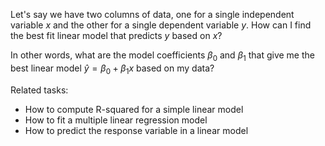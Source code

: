 
Let's say we have two columns of data, one for a single independent variable
$x$ and the other for a single dependent variable $y$.  How can I find the
best fit linear model that predicts $y$ based on $x$?

In other words, what are the model coefficients $\beta_0$ and $\beta_1$ that
give me the best linear model $\hat y=\beta_0+\beta_1x$ based on my data?

Related tasks:

 * How to compute R-squared for a simple linear model
 * How to fit a multiple linear regression model
 * How to predict the response variable in a linear model
